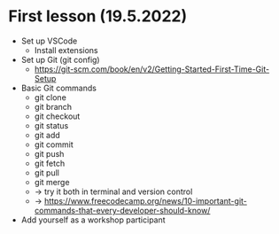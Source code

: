 # First lesson (19.5.2022) 

* Set up VSCode
  * Install extensions  
* Set up Git (git config)
  * https://git-scm.com/book/en/v2/Getting-Started-First-Time-Git-Setup
* Basic Git commands 
  * git clone
  * git branch
  * git checkout
  * git status 
  * git add
  * git commit 
  * git push
  * git fetch
  * git pull
  * git merge
  * -> try it both in terminal and version control 
  * -> https://www.freecodecamp.org/news/10-important-git-commands-that-every-developer-should-know/
* Add yourself as a workshop participant 
